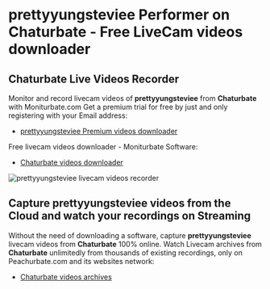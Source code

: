 # prettyyungsteviee Performer on Chaturbate - Free LiveCam videos downloader

## Chaturbate Live Videos Recorder

Monitor and record livecam videos of **prettyyungsteviee** from **Chaturbate** with Moniturbate.com
Get a premium trial for free by just and only registering with your Email address:
* [prettyyungsteviee Premium videos downloader](https://moniturbate.com/request-demo-licence-key.html)

Free livecam videos downloader - Moniturbate Software:
* [Chaturbate videos downloader](https://moniturbate.com/moniturbate-download-software.html)

![prettyyungsteviee livecam videos recorder](https://peachurnet.com/templates/moniturbate-software.png)


## Capture prettyyungsteviee videos from the Cloud and watch your recordings on Streaming

Without the need of downloading a software, capture **prettyyungsteviee** livecam videos from **Chaturbate** 100% online.
Watch Livecam archives from **Chaturbate** unlimitedly from thousands of existing recordings, only on Peachurbate.com and its websites network:
* [Chaturbate videos archives](https://peachurnet.com/)